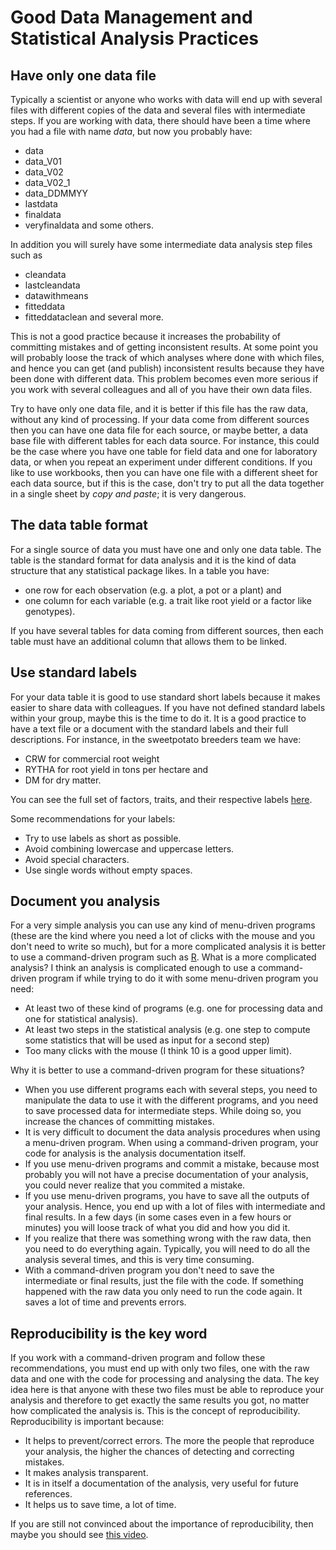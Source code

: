 Good Data Management and Statistical Analysis Practices
=======================================================

Have only one data file
-----------------------

Typically a scientist or anyone who works with data will end up with several files with different copies of the data and several files with intermediate steps. If you are working with data, there should have been a time where you had a file with name *data*, but now you probably have:

* data
* data_V01
* data_V02
* data_V02_1
* data_DDMMYY
* lastdata
* finaldata
* veryfinaldata and some others.

In addition you will surely have some intermediate data analysis step files such as

* cleandata
* lastcleandata
* datawithmeans
* fitteddata
* fitteddataclean and several more.

This is not a good practice because it increases the probability of committing mistakes and of getting inconsistent results. At some point you will probably loose the track of which analyses where done with which files, and hence you can get (and publish) inconsistent results because they have been done with different data. This problem becomes even more serious if you work with several colleagues and all of you have their own data files.

Try to have only one data file, and it is better if this file has the raw data, without any kind of processing. If your data come from different sources then you can have one data file for each source, or maybe better, a data base file with different tables for each data source. For instance, this could be the case where you have one table for field data and one for laboratory data, or when you repeat an experiment under different conditions. If you like to use workbooks, then you can have one file with a different sheet for each data source, but if this is the case, don't try to put all the data together in a single sheet by *copy and paste*; it is very dangerous.

The data table format
---------------------

For a single source of data you must have one and only one data table. The table is the standard format for data analysis and it is the kind of data structure that any statistical package likes. In a table you have:

* one row for each observation (e.g. a plot, a pot or a plant) and
* one column for each variable (e.g. a trait like root yield or a factor like genotypes).

If you have several tables for data coming from different sources, then each table must have an additional column that allows them to be linked.

Use standard labels
-------------------

For your data table it is good to use standard short labels because it makes easier to share data with colleagues. If you have not defined standard labels within your group, maybe this is the time to do it. It is a good practice to have a text file or a document with the standard labels and their full descriptions. For instance, in the sweetpotato breeders team we have:

* CRW for commercial root weight
* RYTHA for root yield in tons per hectare and
* DM for dry matter.

You can see the full set of factors, traits, and their respective labels [here](https://github.com/SweetPotatoImprov/StatTools/blob/master/CheckConsis/CheckConsis.R).

Some recommendations for your labels:

* Try to use labels as short as possible.
* Avoid combining lowercase and uppercase letters.
* Avoid special characters.
* Use single words without empty spaces.

Document you analysis
---------------------

For a very simple analysis you can use any kind of menu-driven programs (these are the kind where you need a lot of clicks with the mouse and you don't need to write so much), but for a more complicated analysis it is better to use a command-driven program such as [R](http://cran.r-project.org/). What is a more complicated analysis? I think an analysis is complicated enough to use a command-driven program if while trying to do it with some menu-driven program you need:

* At least two of these kind of programs (e.g. one for processing data and one for statistical analysis).
* At least two steps in the statistical analysis (e.g. one step to compute some statistics that will be used as input for a second step)
* Too many clicks with the mouse (I think 10 is a good upper limit).

Why it is better to use a command-driven program for these situations?

* When you use different programs each with several steps, you need to manipulate the data to use it with the different programs, and you need to save processed data for intermediate steps. While doing so, you increase the chances of committing mistakes.
* It is very difficult to document the data analysis procedures when using a menu-driven program. When using a command-driven program, your code for analysis is the analysis documentation itself.
* If you use menu-driven programs and commit a mistake, because most probably you will not have a precise documentation of your analysis, you could never realize that you commited a mistake.
* If you use menu-driven programs, you have to save all the outputs of your analysis. Hence, you end up with a lot of files with intermediate and final results. In a few days (in some cases even in a few hours or minutes) you will loose track of what you did and how you did it.
* If you realize that there was something wrong with the raw data, then you need to do everything again. Typically, you will need to do all the analysis several times, and this is very time consuming.
* With a command-driven program you don't need to save the intermediate or final results, just the file with the code. If something happened with the raw data you only need to run the code again. It saves a lot of time and prevents errors.

Reproducibility is the key word
-------------------------------

If you work with a command-driven program and follow these recommendations, you must end up with only two files, one with the raw data and one with the code for processing and analysing the data. The key idea here is that anyone with these two files must be able to reproduce your analysis and therefore to get exactly the same results you got, no matter how complicated the analysis is. This is the concept of reproducibility. Reproducibility is important because:

* It helps to prevent/correct errors. The more the people that reproduce your analysis, the higher the chances of detecting and correcting mistakes.
* It makes analysis transparent.
* It is in itself a documentation of the analysis, very useful for future references.
* It helps us to save time, a lot of time.

If you are still not convinced about the importance of reproducibility, then maybe you should see [this video](http://videolectures.net/cancerbioinformatics2010_baggerly_irrh/).
